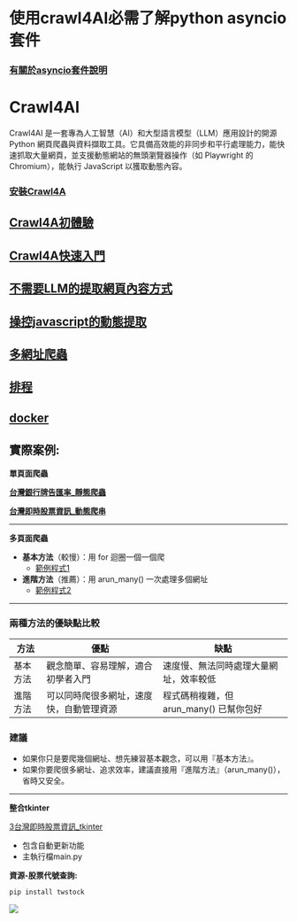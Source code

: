 # 使用crawl4AI必需了解python asyncio套件

### [有關於asyncio套件說明](./asyncio套件教學)

# Crawl4AI
Crawl4AI 是一套專為人工智慧（AI）和大型語言模型（LLM）應用設計的開源 Python 網頁爬蟲與資料擷取工具。它具備高效能的非同步和平行處理能力，能快速抓取大量網頁，並支援動態網站的無頭瀏覽器操作（如 Playwright 的 Chromium），能執行 JavaScript 以獲取動態內容。

### [安裝Crawl4A](./安裝)

## [Crawl4A初體驗](./初體驗)

## [Crawl4A快速入門](./Crawl4A快速入門)

## [不需要LLM的提取網頁內容方式](./Crawl4A快速入門/手動方式產生css_schema)

## [操控javascript的動態提取](./Crawl4A操控javascript)

## [多網址爬蟲](./Crawl4A多頁面爬蟲)

## [排程](./排程)

## [docker](./docker)

## 實際案例:
**單頁面爬蟲**

[**台灣銀行牌告匯率_靜態爬蟲**](./實際案例/1台灣銀行牌告匯率/main.py)

[**台灣即時股票資訊_動態爬串**](./實際案例/2台灣即時股票資訊_動態爬串/main.py)

---

**多頁面爬蟲**

- **基本方法**（較慢）：用 for 迴圈一個一個爬
  - [範例程式1](./Crawl4A多頁面爬蟲/lesson1_爬取台灣即時股票資訊_loop方式.py)
- **進階方法**（推薦）：用 arun_many() 一次處理多個網址
  - [範例程式2](./lesson2_爬取台灣即時股票資訊_async方式.py)

---

### 兩種方法的優缺點比較

| 方法         | 優點                                   | 缺點                                      |
|--------------|----------------------------------------|-------------------------------------------|
| 基本方法     | 觀念簡單、容易理解，適合初學者入門      | 速度慢、無法同時處理大量網址，效率較低      |
| 進階方法     | 可以同時爬很多網址，速度快，自動管理資源 | 程式碼稍複雜，但 arun_many() 已幫你包好    |

### 建議
- 如果你只是要爬幾個網址、想先練習基本觀念，可以用『基本方法』。
- 如果你要爬很多網址、追求效率，建議直接用『進階方法』（arun_many()），省時又安全。

---

**整合tkinter**

[3台灣即時股票資訊_tkinter](./3台灣即時股票資訊_tkinter)

- 包含自動更新功能
- 主執行檔main.py

**資源-股票代號查詢:**

```bash
pip install twstock
```

![](./pic1.png)
